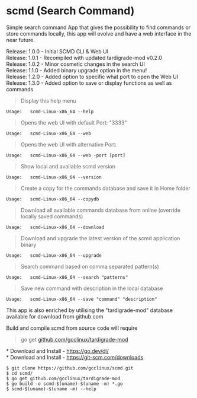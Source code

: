 # scmd (Search Command)

Simple search command App that gives the possibility to find commands or store commands locally, this app will evolve and have a web interface in the near future.

Release: 1.0.0 - Initial SCMD CLI & Web UI <BR>
Release: 1.0.1 - Recompiled with updated tardigrade-mod v0.2.0 <BR>
Release: 1.0.2 - Minor cosmetic changes in the search UI <BR>
Release: 1.1.0 - Added binary upgrade option in the menu! <BR>
Release: 1.2.0 - Added option to specific what port to open the Web UI <BR>
Release: 1.3.0 - Added option to save or display functions as well as commands <BR>

> Display this help menu
```
Usage: 	 scmd-Linux-x86_64 --help
```
> Opens the web UI with default Port: "3333" 
```
Usage: 	 scmd-Linux-x86_64 --web
```
> Opens the web UI with alternative Port:
```
Usage: 	 scmd-Linux-x86_64 --web -port [port]
```
> Show local and available scmd version
```
Usage: 	 scmd-Linux-x86_64 --version
```
> Create a copy for the commands database and save it in Home folder
```
Usage: 	 scmd-Linux-x86_64 --copydb
```
> Download all available commands database from online (override locally saved commands)
```
Usage: 	 scmd-Linux-x86_64 --download
```
> Download and upgrade the latest version of the scmd application binary
```
Usage: 	 scmd-Linux-x86_64 --upgrade
```
> Search command based on comma separated pattern(s)
```
Usage: 	 scmd-Linux-x86_64 --search "patterns"
```
> Save new command with description in the local database
```
Usage: 	 scmd-Linux-x86_64 --save "command" "description"
```

This app is also enriched by utilising the "tardigrade-mod" database available for download from github.com

Build and compile scmd from source code will require
>go get [github.com/gcclinux/tardigrade-mod](https://github.com/gcclinux/tardigrade-mod)


\* Download and Install - https://go.dev/dl/ <BR>
\* Download and Install - https://git-scm.com/downloads

```
$ git clone https://github.com/gcclinux/scmd.git
$ cd scmd/
$ go get github.com/gcclinux/tardigrade-mod
$ go build -o scmd-$(uname)-$(uname -m) *.go
$ scmd-$(uname)-$(uname -m) --help
```
